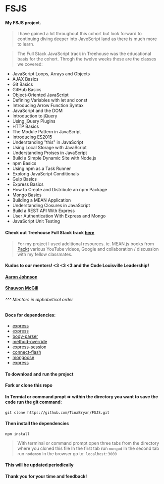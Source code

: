# FSJS
#### My FSJS project.
> I have gained a lot throughout this cohort but look forward to continuing diving deeper into JaveScript land as there is much more to learn. 

> The Full Stack JavaScript track in Treehouse was the educational basis for the cohort.  Throgh the twelve weeks these are the classes we covered:
* JavaScript Loops, Arrays and Objects
* AJAX Basics
* Git Basics
* GitHub Basics
* Object-Oriented JavaScript
* Defining Variables with let and const
* Introducing Arrow Function Syntax
* JavaScript and the DOM
* Introduction to jQuery
* Using jQuery Plugins
* HTTP Basics
* The Module Pattern in JavaScript
* Introducing ES2015
* Understanding "this" in JavaScript
* Using Local Storage with JavaScript
* Understanding Proises in JavaScript
* Build a Simple Dynamic Site with Node.js
* npm Basics
* Using npm as a Task Runner
* Explorig JavaScript Conditionals
* Gulp Basics
* Express Basics
* How to Create and Distribute an npm Package
* Mongo Basics
* Building a MEAN Application
* Understanding Closures in JavaScript
* Build a REST API With Express
* User Authentication With Express and Mongo
* JavaScript Unit Testing

#### Check out Treehouse Full Stack track [here](https://teamtreehouse.com/tracks/code-lou-fullstack-javascript-dev "FSJS Track")

> For my project I used additional resources. ie.
> MEAN.js books from [Packt](https://www.packtpub.com "packtpub")
> various YouTube videos, Google and collaboration / discussion with my fellow classmates.

#### Kudos to our mentors! <3 <3 <3 and the Code Louisville Leadership!
#### [Aaron Johnson](https://github.com/aarontropy "Aaron Johnson")
#### [Shauvon McGill](github.com/shauvonm "Shauvon McGill")
###### ^^^ Mentors in alphabetical order



#### Docs for dependencies:
* [express](https://expressjs.com "express")
* [express](https://angularjs.org "angular")
* [body-parser](https://www.npmjs.com/package/body-parser "body-parser")
* [method-override](https://www.npmjs.com/package/method-override "method-override")
* [express-session](https://www.npmjs.com/package/express-session "express-session")
* [connect-flash](https://www.npmjs.com/package/connect-flash "connect-flash")
* [mongoose](https://www.mongoosejs.com "mongoose")
* [express](https://webpack.js.org "webpack")

#### To download and run the project
#### Fork or clone this repo
#### In Termial or command propt => within the directory you want to save the code run the git command:
`git clone https://github.com/TinaBryan/FSJS.git`
#### Then install the dependencies 
`npm install`
> With terminal or command prompt open three tabs from the directory where you cloned this file
> In the first tab run
`mongod`
> In the second tab run
`nodemon`
> In the browser go to:
`localhost:3000`

#### This will be updated periodically 
#### Thank you for your time and feedback!




